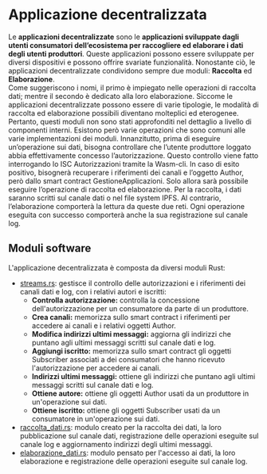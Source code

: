 # Applicazione decentralizzata
Le <strong>applicazioni decentralizzate</strong> sono le <strong>applicazioni sviluppate dagli utenti consumatori dell’ecosistema per raccogliere ed elaborare i dati degli utenti produttori</strong>. Queste applicazioni possono essere sviluppate per diversi dispositivi e possono offrire svariate funzionalità. Nonostante ciò, le applicazioni decentralizzate condividono sempre due moduli: <strong>Raccolta</strong> ed <strong>Elaborazione</strong>. 
<br>Come suggeriscono i nomi, il primo è impiegato nelle operazioni di raccolta dati; mentre il secondo è dedicato alla loro elaborazione. Siccome le applicazioni decentralizzate possono essere di varie tipologie, le modalità di raccolta ed elaborazione possibili diventano molteplici ed eterogenee. Pertanto, questi moduli non sono stati approfonditi nel dettaglio a livello di componenti interni. Esistono però varie operazioni che sono comuni alle varie implementazioni dei moduli. Innanzitutto, prima di eseguire un’operazione sui dati, bisogna controllare che l’utente produttore loggato abbia effettivamente concesso l’autorizzazione. Questo controllo viene fatto interrogando lo ISC Autorizzazioni tramite la Wasm-cli. In caso di esito positivo, bisognerà recuperare i riferimenti dei canali e l’oggetto Author, però dallo smart contract GestioneApplicazioni. Solo allora sarà possibile eseguire l’operazione di raccolta ed elaborazione. Per la raccolta, i dati saranno scritti sul canale dati o nel file system IPFS. Al contrario, l’elaborazione comporterà la lettura da queste due reti. Ogni operazione eseguita con successo comporterà anche la sua registrazione sul canale log.

## Moduli software
L'applicazione decentralizzata è composta da diversi moduli Rust:
- [streams.rs](https://github.com/Tesi-Magistrale-FP/applicazione_decentralizzata/blob/main/src/moduli/streams.rs): gestisce il controllo delle autorizzazioni e i riferimenti dei canali dati e log, con i relativi autori e iscritti:
  - <strong>Controlla autorizzazione:</strong> controlla la concessione dell'autorizzazione per un consumatore da parte di un produttore.
  - <strong>Crea canali:</strong> memorizza sullo smart contract i riferimenti per accedere ai canali e i relativi oggetti Author.
  - <strong>Modifica indirizzi ultimi messaggi:</strong> aggiorna gli indirizzi che puntano agli ultimi messaggi scritti sul canale dati e log.
  - <strong>Aggiungi iscritto:</strong> memorizza sullo smart contract gli oggetti Subscriber associati a dei consumatori che hanno ricevuto l'autorizzazione per accedere ai canali.
  - <strong>Indirizzi ultimi messaggi:</strong> ottiene gli indirizzi che puntano agli ultimi messaggi scritti sul canale dati e log.
  - <strong>Ottiene autore:</strong> ottiene gli oggetti Author usati da un produttore in un'operazione sui dati.
  - <strong>Ottiene iscritto:</strong> ottiene gli oggetti Subscriber usati da un consumatore in un'operazione sui dati.
- [raccolta_dati.rs](https://github.com/Tesi-Magistrale-FP/applicazione_decentralizzata/blob/main/src/moduli/raccolta_dati.rs): modulo creato per la raccolta dei dati, la loro pubblicazione sul canale dati, registrazione delle operazioni eseguite sul canale log e aggiornamento indirizzi degli ultimi messaggi.
- [elaborazione_dati.rs](https://github.com/Tesi-Magistrale-FP/applicazione_decentralizzata/blob/main/src/moduli/elaborazione_dati.rs): modulo pensato per l'accesso ai dati, la loro elaborazione e registrazione delle operazioni eseguite sul canale log.